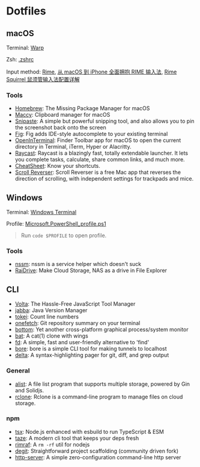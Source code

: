 # Dotfiles

## macOS

Terminal: [Warp](https://www.warp.dev/)

Zsh: [.zshrc](/.zshrc)

Input method: [Rime](https://rime.im/), [从 macOS 到 iPhone 全面拥抱 RIME 输入法](https://x.geekbb.ml/RIME), [Rime Squirrel 鼠须管输入法配置详解](https://ssnhd.com/2022/01/06/rime/)

### Tools

+ [Homebrew](https://brew.sh/): The Missing Package Manager for macOS
+ [Maccy](https://maccy.app/): Clipboard manager for macOS
+ [Snipaste](https://www.snipaste.com/): A simple but powerful snipping tool, and also allows you to pin the screenshot back onto the screen
+ [Fig](https://fig.io/): Fig adds IDE-style autocomplete to your existing terminal
+ [OpenInTerminal](https://github.com/Ji4n1ng/OpenInTerminal): Finder Toolbar app for macOS to open the current directory in Terminal, iTerm, Hyper or Alacritty.
+ [Raycast](https://www.raycast.com/): Raycast is a blazingly fast, totally extendable launcher. It lets you complete tasks, calculate, share common links, and much more.
+ [CheatSheet](https://www.mediaatelier.com/CheatSheet/): Know your shortcuts.
+ [Scroll Reverser](https://pilotmoon.com/scrollreverser/): Scroll Reverser is a free Mac app that reverses the direction of scrolling, with independent settings for trackpads and mice.

## Windows

Terminal: [Windows Terminal](https://github.com/microsoft/terminal)

Profile: [Microsoft.PowerShell_profile.ps1](/Microsoft.PowerShell_profile.ps1)

> Run `code $PROFILE` to open profile.

### Tools

+ [nssm](https://nssm.cc/): nssm is a service helper which doesn't suck
+ [RaiDrive](https://www.raidrive.com/): Make Cloud Storage, NAS as a drive in File Explorer

## CLI

+ [Volta](https://volta.sh/): The Hassle-Free JavaScript Tool Manager
+ [jabba](https://github.com/shyiko/jabba): Java Version Manager
+ [tokei](https://github.com/XAMPPRocky/tokei): Count line numbers
+ [onefetch](https://github.com/o2sh/onefetch): Git repository summary on your terminal
+ [bottom](https://github.com/ClementTsang/bottom): Yet another cross-platform graphical process/system monitor
+ [bat](https://github.com/sharkdp/bat): A cat(1) clone with wings
+ [fd](https://github.com/sharkdp/fd): A simple, fast and user-friendly alternative to 'find'
+ [bore](https://github.com/ekzhang/bore): bore is a simple CLI tool for making tunnels to localhost
+ [delta](https://github.com/dandavison/delta): A syntax-highlighting pager for git, diff, and grep output

### General

+ [alist](https://alist.nn.ci/): A file list program that supports multiple storage, powered by Gin and Solidjs.
+ [rclone](https://rclone.org/): Rclone is a command-line program to manage files on cloud storage. 

### npm

+ [tsx](https://github.com/esbuild-kit/tsx): Node.js enhanced with esbuild to run TypeScript & ESM
+ [taze](https://github.com/antfu/taze): A modern cli tool that keeps your deps fresh
+ [rimraf](https://github.com/isaacs/rimraf): A `rm -rf` util for nodejs
+ [degit](https://github.com/tiged/tiged): Straightforward project scaffolding (community driven fork)
+ [http-server](https://github.com/http-party/http-server): A simple zero-configuration command-line http server
